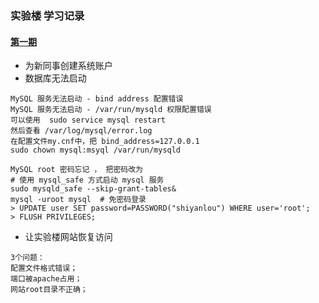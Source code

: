 ### 实验楼 学习记录

#### [第一期](https://www.shiyanlou.com/contests/lou1/challenges)
- 为新同事创建系统账户
- 数据库无法启动

```
MySQL 服务无法启动 - bind address 配置错误
MySQL 服务无法启动 - /var/run/mysqld 权限配置错误
可以使用  sudo service mysql restart
然后查看 /var/log/mysql/error.log
在配置文件my.cnf中，把 bind_address=127.0.0.1
sudo chown mysql:msyql /var/run/mysqld

MySQL root 密码忘记 ， 把密码改为
# 使用 mysql_safe 方式启动 mysql 服务
sudo mysqld_safe --skip-grant-tables&
mysql -uroot mysql  # 免密码登录
> UPDATE user SET password=PASSWORD("shiyanlou") WHERE user='root';
> FLUSH PRIVILEGES;

```

- 让实验楼网站恢复访问
```
3个问题：
配置文件格式错误；
端口被apache占用；
网站root目录不正确；
```
